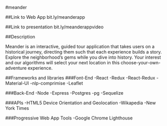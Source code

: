 #meander

##Link to Web App
bit.ly/meanderapp

##Link to presentation
bit.ly/meanderappvideo

##Description

Meander is an interactive, guided tour application that takes users on a historical journey, directing them such that each experience builds a story.  Explore the neighborhood’s gems while you dive into history.  Your interest and our algorithms will select your next location in this choose-your-own-adventure experience. 

##Frameworks and libraries
###Font-End
-React
-Redux
-React-Redux
-Material-UI
-nlp-comprimise
-Leaflet

###Back-End
-Node
-Express
-Postgres
-pg
-Sequelize

###APIs
-HTML5 Device Orientation and Geolocation
-Wikapedia 
-New York Times

###Progressive Web App Tools
-Google Chrome Lighthouse
